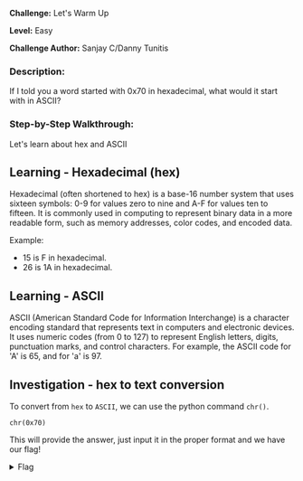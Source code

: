 **Challenge:** Let's Warm Up

**Level:** Easy

**Challenge Author:** Sanjay C/Danny Tunitis

### Description: 
If I told you a word started with 0x70 in hexadecimal, what would it start with in ASCII?

### Step-by-Step Walkthrough:
Let's learn about hex and ASCII

## Learning - Hexadecimal (hex)
Hexadecimal (often shortened to hex) is a base-16 number system that uses sixteen symbols: 0-9 for values zero to nine and A-F for values ten to fifteen. It is commonly used in computing to represent binary data in a more readable form, such as memory addresses, color codes, and encoded data.

Example:

* 15 is F in hexadecimal.
* 26 is 1A in hexadecimal.

## Learning - ASCII
ASCII (American Standard Code for Information Interchange) is a character encoding standard that represents text in computers and electronic devices. It uses numeric codes (from 0 to 127) to represent English letters, digits, punctuation marks, and control characters. For example, the ASCII code for 'A' is 65, and for 'a' is 97.

## Investigation - hex to text conversion
To convert from `hex` to `ASCII`, we can use the python command `chr()`.

`chr(0x70)`

This will provide the answer, just input it in the proper format and we have our flag!


<details><summary>Flag</summary>
    <pre>
    picoCTF{p}
    </pre>
   </details>